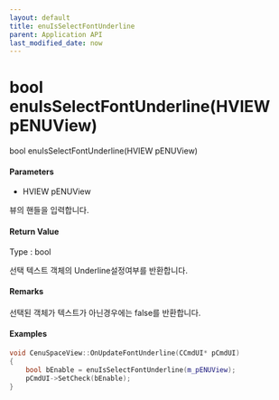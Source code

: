 ```yaml
---
layout: default
title: enuIsSelectFontUnderline
parent: Application API
last_modified_date: now
---
```

# bool enuIsSelectFontUnderline\(HVIEW pENUView\)

bool enuIsSelectFontUnderline\(HVIEW pENUView\)

#### Parameters

* HVIEW pENUView

뷰의 핸들을 입력합니다.

#### Return Value

Type : bool

선택 텍스트 객체의 Underline설정여부를 반환합니다.

#### Remarks

선택된 객체가 텍스트가 아닌경우에는 false를 반환합니다.

#### Examples

```cpp
void CenuSpaceView::OnUpdateFontUnderline(CCmdUI* pCmdUI)
{
    bool bEnable = enuIsSelectFontUnderline(m_pENUView);
    pCmdUI->SetCheck(bEnable);
}
```



